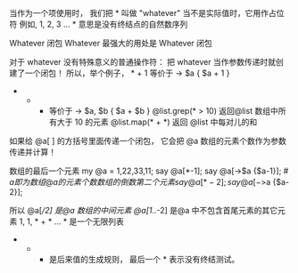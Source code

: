  当作为一个项使用时， 我们把 * 叫做 "whatever"
 当不是实际值时，它用作占位符
 例如, 1, 2, 3 ... *
 意思是没有终结点的自然数序列

 Whatever 闭包
 Whatever 最强大的用处是 Whatever 闭包

 对于 whatever 没有特殊意义的普通操作符：
     把 whatever 当作参数传递时就创建了一个闭包！
 所以，举个例子，  * + 1 等价于 -> $a { $a + 1 }
 * + * 等价于 -> $a, $b { $a + $b }
 @list.grep(* > 10) 返回@list 数组中所有大于 10 的元素
 @list.map(* + *) 返回 @list 中每对儿的和

如果给 @a[ ] 的方括号里面传递一个闭包， 它会把 @a 数组的元素个数作为参数传递并计算！ 

数组的最后一个元素
my @a =  1,22,33,11;
say @a[*-1];
say @a[->$a {$a-1}]; # $a  即为数组@a 的元素个数
数组的倒数第二个元素
say @a[*-2];
say @a[->$a {$a-2}];

所以 @a[*/2] 是@a 数组的中间元素
@a[1..*-2]  是@a 中不包含首尾元素的其它元素
1, 1, * + * ... *  是一个无限列表
* + * 是后来值的生成规则， 最后一个 * 表示没有终结测试。


